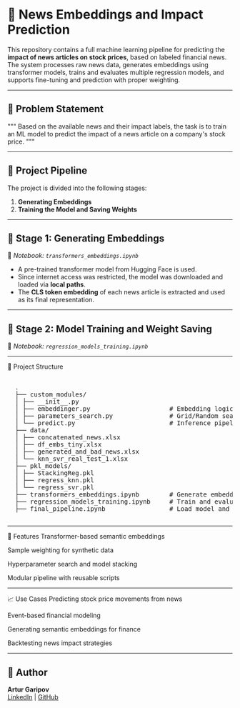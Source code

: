 # 🧠 News Embeddings and Impact Prediction

This repository contains a full machine learning pipeline for predicting the **impact of news articles on stock prices**, based on labeled financial news. The system processes raw news data, generates embeddings using transformer models, trains and evaluates multiple regression models, and supports fine-tuning and prediction with proper weighting.

---

## 📌 Problem Statement

"""
Based on the available news and their impact labels, the task is to train an ML model to predict the impact of a news article on a company's stock price.
"""

---

## 🔄 Project Pipeline

The project is divided into the following stages:

1. **Generating Embeddings**
2. **Training the Model and Saving Weights**

---

## 🔎 Stage 1: Generating Embeddings  
📄 *Notebook: `transformers_embeddings.ipynb`*

- A pre-trained transformer model from Hugging Face is used.
- Since internet access was restricted, the model was downloaded and loaded via **local paths**.
- The **CLS token embedding** of each news article is extracted and used as its final representation.

---

## 🤖 Stage 2: Model Training and Weight Saving  
📄 *Notebook: `regression_models_training.ipynb`*

---

📁 Project Structure
<pre> 
  . 
  ├── custom_modules/ 
  │ ├── __init__.py 
  │ ├── embeddinger.py                     # Embedding logic with transformer model 
  │ ├── parameters_search.py               # Grid/Random search for hyperparameters 
  │ └── predict.py                         # Inference pipeline 
  ├── data/ 
  │ ├── concatenated_news.xlsx 
  │ ├── df_embs_tiny.xlsx 
  │ ├── generated_and_bad_news.xlsx 
  │ └── knn_svr_real_test_1.xlsx 
  ├── pkl_models/ 
  │ ├── StackingReg.pkl 
  │ ├── regress_knn.pkl 
  │ └── regress_svr.pkl 
  ├── transformers_embeddings.ipynb        # Generate embeddings 
  ├── regression_models_training.ipynb     # Train and evaluate regressors 
  ├── final_pipeline.ipynb                 # Load model and predict 
 </pre>

---

 🚀 Features
Transformer-based semantic embeddings

Sample weighting for synthetic data

Hyperparameter search and model stacking

Modular pipeline with reusable scripts

---

📈 Use Cases
Predicting stock price movements from news

Event-based financial modeling

Generating semantic embeddings for finance

Backtesting news impact strategies

---

## 📝 Author

**Artur Garipov**  
[LinkedIn](https://www.linkedin.com/in/artur-garipov-36037a319) | [GitHub](https://github.com/Artur-Gar)
